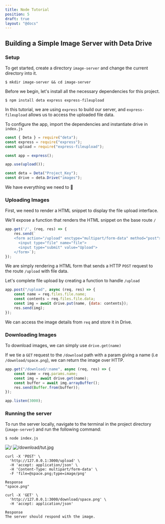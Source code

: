 ```yaml
---
title: Node Tutorial
position: 5
draft: true
layout: "@docs"
---
```


## Building a Simple Image Server with Deta Drive

### Setup

To get started, create a directory `image-server` and change the current directory into it.
```shell
$ mkdir image-server && cd image-server
```
Before we begin, let's install all the necessary dependencies for this project. 

```shell
$ npm install deta express express-fileupload 
```
In this tutorial, we are using `express` to build our server, and `express-fileupload` allows us to access the uploaded file data. 

To configure the app, import the dependencies and instantiate drive in `index.js`

```js
const { Deta } = require("deta");
const express = require("express");
const upload = require("express-fileupload");

const app = express();

app.use(upload());

const deta = Deta("Project_Key");
const drive = deta.Drive("images");
```


We have everything we need to 🚀

### Uploading Images 
First, we need to render a HTML snippet to display the file upload interface.

We'll expose a function that renders the HTML snippet on the base route `/`
```javascript
app.get('/', (req, res) => {
    res.send(`
    <form action="/upload" enctype="multipart/form-data" method="post">
      <input type="file" name="file">
      <input type="submit" value="Upload">
    </form>`);
});
```

We are simply rendering a HTML form that sends a HTTP `POST` request to the route `/upload` with file data.

Let's complete file upload by creating a function to handle `/upload`

```javascript
app.post("/upload", async (req, res) => {
    const name = req.files.file.name;
    const contents = req.files.file.data;
    const img = await drive.put(name, {data: contents});
    res.send(img);
});
```
We can access the image details from `req` and store it in Drive. 

### Downloading Images
To download images, we can simply use `drive.get(name)`

If we tie a `GET` request to the `/download` path with a param giving a name (i.e `/download/space.png`), we can return the image over HTTP.

```javascript
app.get("/download/:name", async (req, res) => {
    const name = req.params.name;
    const img = await drive.get(name);
    const buffer = await img.arrayBuffer();
    res.send(Buffer.from(buffer));
}); 

app.listen(3000);
```

### Running the server
To run the server locally, navigate to the terminal in the project directory (`image-server`) and run the following command:
```shell
$ node index.js
```

<img src="/docs_assets/img/drive/drive-py-tut.png" alt="/"/>
<img src="/docs_assets/img/drive/drive-py-tut-1.png" alt="/download/tut.jpg"/>


```shell
curl -X 'POST' \
  'http://127.0.0.1:3000/upload' \
  -H 'accept: application/json' \
  -H 'Content-Type: multipart/form-data' \
  -F 'file=@space.png;type=image/png'

Response 
"space.png"

curl -X 'GET' \
  'http://127.0.0.1:3000/download/space.png' \
  -H 'accept: application/json'

Response 
The server should respond with the image. 
```
